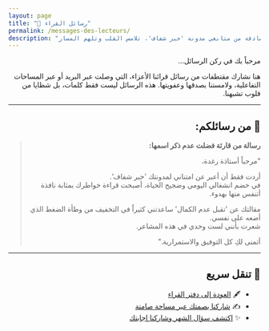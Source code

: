 ```yaml
---
layout: page
title: "💌 رسائل القراء"
permalink: /messages-des-lecteurs/
description: "رسائل صادقة من متابعي مدونة 'حبر شفاف'، تلامس القلب وتلهم المسار."
---
```


<div dir="rtl">

مرحباً بك في ركن الرسائل...

هنا نشارك مقتطفات من رسائل قرائنا الأعزاء، التي وصلت عبر البريد أو عبر المساحات التفاعلية، ولامستنا بصدقها وعفويتها. هذه الرسائل ليست فقط كلمات، بل شظايا من قلوب تشبهنا.

---

## 🌿 من رسائلكم:

> **رسالة من قارئة فضلت عدم ذكر اسمها:**  
>  
> "مرحباً أستاذة رغدة،  
>  
> أردت فقط أن أعبر عن امتناني لمدونتك 'حبر شفاف'.  
> في خضم انشغالي اليومي وضجيج الحياة، أصبحت قراءة خواطرك بمثابة نافذة أتنفس منها بهدوء.  
>  
> مقالتك عن 'تقبل عدم الكمال' ساعدتني كثيراً في التخفيف من وطأة الضغط الذي أضعه على نفسي.  
> شعرت بأنني لست وحدي في هذه المشاعر.  
>  
> أتمنى لكِ كل التوفيق والاستمرارية."

---

## 🔗 تنقل سريع

- 🖋️ [العودة إلى دفتر القراء](/cahier-des-lecteurs/)
- ✍️ [شاركنا بصمتك عبر مساحة صامتة](/espace-silencieux/)
- ✨ [اكتشف سؤال الشهر وشاركنا إجابتك](/question-du-mois/)

</div>
